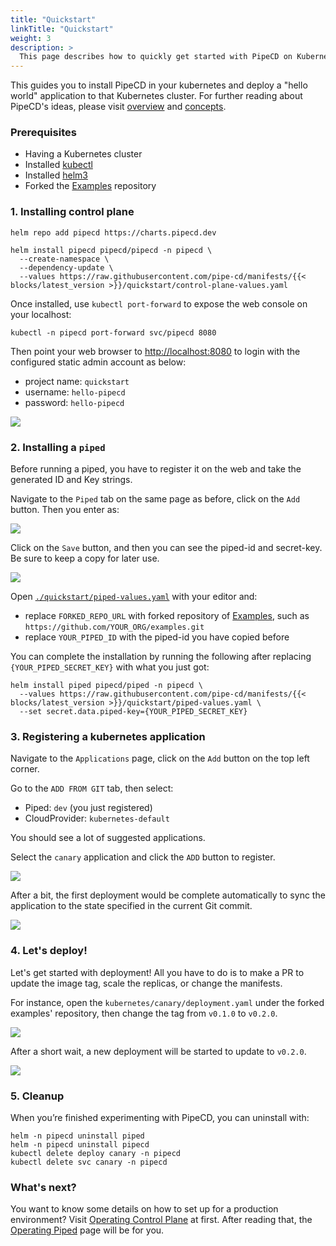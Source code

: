 ```yaml
---
title: "Quickstart"
linkTitle: "Quickstart"
weight: 3
description: >
  This page describes how to quickly get started with PipeCD on Kubernetes.
---
```


This guides you to install PipeCD in your kubernetes and deploy a "hello world" application to that Kubernetes cluster. For further reading about PipeCD's ideas, please visit [overview](/docs/overview/) and [concepts](/docs/concepts/).

### Prerequisites
- Having a Kubernetes cluster
- Installed [kubectl](https://kubernetes.io/docs/tasks/tools/install-kubectl/)
- Installed [helm3](https://helm.sh/docs/intro/install/)
- Forked the [Examples](https://github.com/pipe-cd/examples) repository

### 1. Installing control plane

``` console
helm repo add pipecd https://charts.pipecd.dev

helm install pipecd pipecd/pipecd -n pipecd \
  --create-namespace \
  --dependency-update \
  --values https://raw.githubusercontent.com/pipe-cd/manifests/{{< blocks/latest_version >}}/quickstart/control-plane-values.yaml
```

Once installed, use `kubectl port-forward` to expose the web console on your localhost:

``` console
kubectl -n pipecd port-forward svc/pipecd 8080
```

Then point your web browser to [http://localhost:8080](http://localhost:8080) to login with the configured static admin account as below:
- project name: `quickstart`
- username: `hello-pipecd`
- password: `hello-pipecd`

![](/images/quickstart-login.png)

### 2. Installing a `piped`
Before running a piped, you have to register it on the web and take the generated ID and Key strings.

Navigate to the `Piped` tab on the same page as before, click on the `Add` button. Then you enter as:

![](/images/quickstart-adding-piped.png)

Click on the `Save` button, and then you can see the piped-id and secret-key.
Be sure to keep a copy for later use.

![](/images/quickstart-piped-registered.png)


Open [`./quickstart/piped-values.yaml`](https://github.com/pipe-cd/manifests/blob/master/quickstart/piped-values.yaml) with your editor and:
- replace `FORKED_REPO_URL` with forked repository of [Examples](https://github.com/pipe-cd/examples), such as `https://github.com/YOUR_ORG/examples.git`
- replace `YOUR_PIPED_ID` with the piped-id you have copied before

You can complete the installation by running the following after replacing `{YOUR_PIPED_SECRET_KEY}` with what you just got:

``` console
helm install piped pipecd/piped -n pipecd \
  --values https://raw.githubusercontent.com/pipe-cd/manifests/{{< blocks/latest_version >}}/quickstart/piped-values.yaml \
  --set secret.data.piped-key={YOUR_PIPED_SECRET_KEY}
```

### 3. Registering a kubernetes application
Navigate to the `Applications` page, click on the `Add` button on the top left corner.

Go to the `ADD FROM GIT` tab, then select:
- Piped: `dev` (you just registered)
- CloudProvider: `kubernetes-default`

You should see a lot of suggested applications.

Select the `canary` application and click the `ADD` button to register.

![](/images/quickstart-adding-application-from-git.png)

After a bit, the first deployment would be complete automatically to sync the application to the state specified in the current Git commit.

![](/images/quickstart-first-deployment.png)

### 4. Let's deploy!
Let's get started with deployment! All you have to do is to make a PR to update the image tag, scale the replicas, or change the manifests.

For instance, open the `kubernetes/canary/deployment.yaml` under the forked examples' repository, then change the tag from `v0.1.0` to `v0.2.0`.

![](/images/quickstart-update-image-tag.png)

After a short wait, a new deployment will be started to update to `v0.2.0`.

![](/images/quickstart-deploying.png)

### 5. Cleanup
When you’re finished experimenting with PipeCD, you can uninstall with:

``` console
helm -n pipecd uninstall piped
helm -n pipecd uninstall pipecd
kubectl delete deploy canary -n pipecd
kubectl delete svc canary -n pipecd
```

### What's next?
You want to know some details on how to set up for a production environment? Visit [Operating Control Plane](/docs/operator-manual/control-plane/) at first. After reading that, the [Operating Piped](/docs/operator-manual/piped/) page will be for you.
